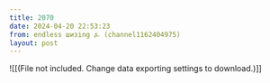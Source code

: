 ```yaml
---
title: 2070
date: 2024-04-20 22:53:23
from: endless шизing ⍼ (channel1162404975)
layout: post
---
```


![[(File not included. Change data exporting settings to download.)]]


